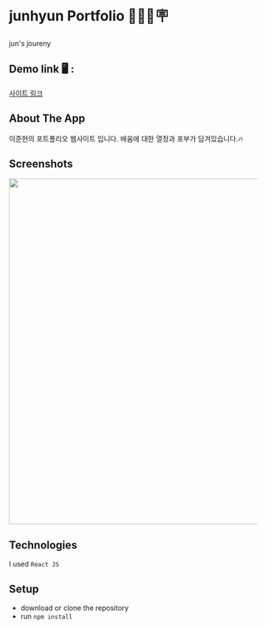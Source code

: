 # junhyun Portfolio 🙎🏻‍♂️🪧
jun's joureny

## Demo link 🖥 :
[ 사이트 링크](https://junsjourney.site)

## About The App 
이준현의 포트폴리오 웹사이트 입니다. 배움에 대한 열정과 포부가 담겨있습니다.🔥

## Screenshots
<img src="https://user-images.githubusercontent.com/71690036/147659181-cc287d78-c093-45c1-8832-8ba44e62d271.png" width="700"/>


## Technologies
I used `React JS`

## Setup
- download or clone the repository
- run `npm install`
